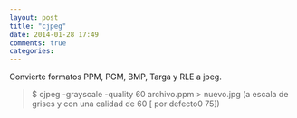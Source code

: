 ```yaml
---
layout: post
title: "cjpeg"
date: 2014-01-28 17:49
comments: true
categories: 
---
```

Convierte formatos PPM, PGM, BMP, Targa y RLE a jpeg.

>$ cjpeg -grayscale -quality 60 archivo.ppm > nuevo.jpg (a escala de grises y con una calidad de 60 [ por defecto0 75]) 

